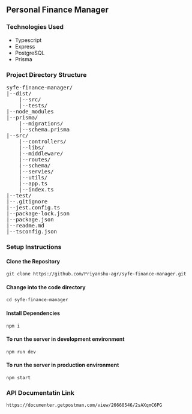 ## Personal Finance Manager

### Technologies Used

- Typescript
- Express
- PostgreSQL
- Prisma 

### Project Directory Structure

<pre>
syfe-finance-manager/
|--dist/
    |--src/
    |--tests/
|--node_modules
|--prisma/
    |--migrations/
    |--schema.prisma
|--src/
    |--controllers/
    |--libs/
    |--middleware/
    |--routes/
    |--schema/
    |--servies/
    |--utils/
    |--app.ts
    |--index.ts
|--test/
|--.gitignore
|--jest.config.ts
|--package-lock.json
|--package.json
|--readme.md
|--tsconfig.json
</pre>
    
### Setup Instructions

#### Clone the Repository
```
git clone https://github.com/Priyanshu-agr/syfe-finance-manager.git
```

#### Change into the code directory
```
cd syfe-finance-manager
```

#### Install Dependencies
```
npm i
```
#### To run the server in development environment
```
npm run dev
```

#### To run the server in production environment
```
npm start
```

### API Documentatin Link
```
https://documenter.getpostman.com/view/26660546/2sAXqmC6PG
```
